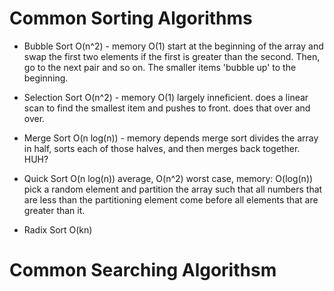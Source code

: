 # Common Sorting Algorithms

- Bubble Sort O(n^2) - memory O(1)
  start at the beginning of the array and swap the first two elements if the first is greater than the second. Then, go to the next pair and so on. The smaller items 'bubble up' to the beginning.

- Selection Sort O(n^2) - memory O(1)
  largely inneficient. does a linear scan to find the smallest item and pushes to front. does that over and over.

- Merge Sort O(n log(n)) - memory depends
  merge sort divides the array in half, sorts each of those halves, and then merges back together. HUH?

- Quick Sort O(n log(n)) average, O(n^2) worst case, memory: O(log(n))
  pick a random element and partition the array such that all numbers that are less than the partitioning element come before all elements that are greater than it.

- Radix Sort O(kn)

# Common Searching Algorithsm

  
